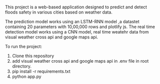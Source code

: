 This project is a web-based application designed to predict and detect floods safety in various cities based on weather data. 

The prediction model works using an LSTM-RNN model ,a datastet containing 20 parameters with 10,00,000 rows and plotlify js.
The real time detection model works using a CNN model, real time weatehr data from visual weather cross api and google maps api.

To run the project:
1. Clone this repository
2. add visual weather cross api and google maps api in .env file in root directory.
3. pip install -r requirements.txt
4. python app.py




